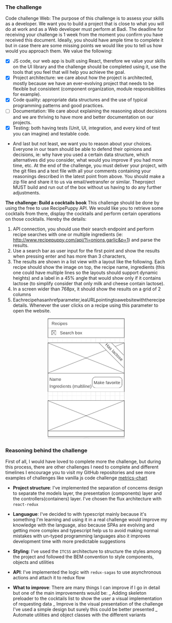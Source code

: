 ### The challenge

Code challenge Web:
The purpose of this challenge is to assess your skills as a developer. We want you to build a project that is close to what you will do at work and as a Web developer must perform at Badi. The deadline for receiving your challenge is 1 week from the moment you confirm you have received this document​. Ideally, you should have ample time to complete it but in case there are some missing points we would like you to tell us how would you approach them.
We value the following:

- [x] JS code, our web app is built using React, therefore we value your skills on the UI library and the challenge should be completed using it, use the tools that you feel that will help you achieve the goal.
- [x] Project architecture: we care about how the project is architected, mostly because we have an ever-evolving project that needs to be flexible but consistent (component organization, module responsibilities for example).
- [x] Code quality: appropriate data structures and the use of typical programming patterns and good practices.
- [ ] Documentation: We care about explaining the reasoning about decisions and we are thriving to have more and better documentation on our projects.
- [x] Testing: both having tests (Unit, UI, integration, and every kind of test you can imagine) and testable code.
- And last but not least, we want you to reason about your choices. Everyone in our team should be able to defend their opinions and decisions, ie: ​why have you used a certain data structure, which alternatives did you consider, what would you improve if you had more time, etc.​
  At the end of the challenge, you must ​deliver your project, with the git files and a text file with all your comments containing your reasonings described in the latest point from above. You should make a zip file and share it to us via email/wetransfer or similar.
  The ​project MUST build and run out of the box without us having to do any further adjustments.

<b>The challenge: Build a cocktails book</b>
This challenge should be done by using the free to use ​RecipePuppy API​. We would like you to retrieve some cocktails from there, display the cocktails and perform certain operations on those cocktails. Hereby the details:

1. API connection, you should use their search endpoint and perform recipe searches with one or multiple ingredients (​ie: http://www.recipepuppy.com/api/?i=onions,garlic&p=1​) and parse the results.
2. Use a search bar as user input for the first point and show the results when pressing enter and has more than 3 characters​,
3. The results are shown in a list view with a layout like the following. Each recipe should show the image on top, the recipe name, ingredients (this one could have multiple lines so the layouts should support dynamic heights) and a label in a 45% angle that would show only if it contains lactose (to simplify consider that only milk and cheese contain lactose).
4. In a screen wider than 768px, it should show the results on a grid of 2 columns
5. Eachrecipehasan​href​parameter,ieaURLpointingtoawebsitewiththerecipe details. Whenever the user clicks on a recipe using this parameter to open the website.

<p style="text-align:center"><img src="./screenshot.png"></p>

### Reasoning behind the challenge

First of all, I would have loved to complete more the challenge, but during this process, there are other challenges I need to complete and different timelines I encourage you to visit my GitHub repositories and see more examples of challenges like vanilla js code challenge [metrics-chart](https://github.com/joseaplwork/metric-charts)

- <b>Project structure</b>:
  I've implemented the separation of concerns design to separate the models layer, the presentation (components) layer and the controllers(containers) layer. I've chosen the flux architecture with `react-redux`

- <b>Languague</b>:
  I've decided to with typescript mainly because it's something I'm learning and using it in a real challenge would improve my knowledge with the language, also because SPAs are evolving and getting more complex and typescript help us to avoid making normal mistakes with un-typed programming languages also it improves development time with more predictable suggestions

- <b>Styling</b>:
  I've used the `ITCSS` architecture to structure the styles among the project and followed the BEM convention to style components, objects and utilities

- <b>API</b>:
  I've implemented the logic with `redux-sagas` to use asynchronous actions and attach it to redux flow

- <b>What to improve</b>:
  There are many things I can improve if I go in detail but one of the main improvements would be:
  _ Adding skeleton preloader to the cocktails list to show the user a visual implementation of requesting data
  _ Improve is the visual presentation of the challenge I've used a simple design but surely this could be better presented
  \_ Automate utilities and object classes with the different variants
